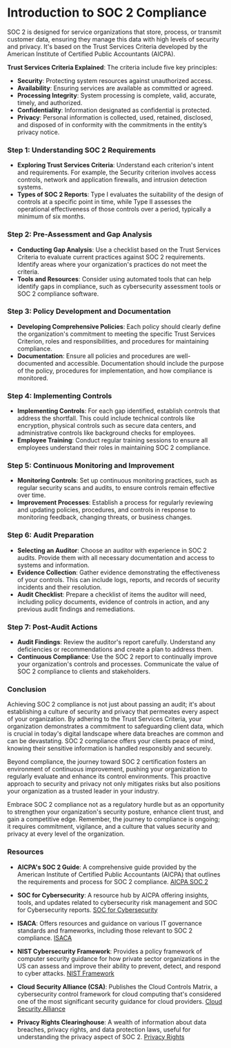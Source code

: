 # Introduction to SOC 2 Compliance

SOC 2 is designed for service organizations that store, process, or transmit customer data, ensuring they manage this data with high levels of security and privacy. It's based on the Trust Services Criteria developed by the American Institute of Certified Public Accountants (AICPA).

**Trust Services Criteria Explained**: The criteria include five key principles:
- **Security**: Protecting system resources against unauthorized access.
- **Availability**: Ensuring services are available as committed or agreed.
- **Processing Integrity**: System processing is complete, valid, accurate, timely, and authorized.
- **Confidentiality**: Information designated as confidential is protected.
- **Privacy**: Personal information is collected, used, retained, disclosed, and disposed of in conformity with the commitments in the entity’s privacy notice.

### Step 1: Understanding SOC 2 Requirements

- **Exploring Trust Services Criteria**: Understand each criterion's intent and requirements. For example, the Security criterion involves access controls, network and application firewalls, and intrusion detection systems.
- **Types of SOC 2 Reports**: Type I evaluates the suitability of the design of controls at a specific point in time, while Type II assesses the operational effectiveness of those controls over a period, typically a minimum of six months.

### Step 2: Pre-Assessment and Gap Analysis

- **Conducting Gap Analysis**: Use a checklist based on the Trust Services Criteria to evaluate current practices against SOC 2 requirements. Identify areas where your organization's practices do not meet the criteria.
- **Tools and Resources**: Consider using automated tools that can help identify gaps in compliance, such as cybersecurity assessment tools or SOC 2 compliance software.

### Step 3: Policy Development and Documentation

- **Developing Comprehensive Policies**: Each policy should clearly define the organization's commitment to meeting the specific Trust Services Criterion, roles and responsibilities, and procedures for maintaining compliance.
- **Documentation**: Ensure all policies and procedures are well-documented and accessible. Documentation should include the purpose of the policy, procedures for implementation, and how compliance is monitored.

### Step 4: Implementing Controls

- **Implementing Controls**: For each gap identified, establish controls that address the shortfall. This could include technical controls like encryption, physical controls such as secure data centers, and administrative controls like background checks for employees.
- **Employee Training**: Conduct regular training sessions to ensure all employees understand their roles in maintaining SOC 2 compliance.

### Step 5: Continuous Monitoring and Improvement

- **Monitoring Controls**: Set up continuous monitoring practices, such as regular security scans and audits, to ensure controls remain effective over time.
- **Improvement Processes**: Establish a process for regularly reviewing and updating policies, procedures, and controls in response to monitoring feedback, changing threats, or business changes.

### Step 6: Audit Preparation

- **Selecting an Auditor**: Choose an auditor with experience in SOC 2 audits. Provide them with all necessary documentation and access to systems and information.
- **Evidence Collection**: Gather evidence demonstrating the effectiveness of your controls. This can include logs, reports, and records of security incidents and their resolution.
- **Audit Checklist**: Prepare a checklist of items the auditor will need, including policy documents, evidence of controls in action, and any previous audit findings and remediations.

### Step 7: Post-Audit Actions

- **Audit Findings**: Review the auditor's report carefully. Understand any deficiencies or recommendations and create a plan to address them.
- **Continuous Compliance**: Use the SOC 2 report to continually improve your organization's controls and processes. Communicate the value of SOC 2 compliance to clients and stakeholders.

### Conclusion

Achieving SOC 2 compliance is not just about passing an audit; it's about establishing a culture of security and privacy that permeates every aspect of your organization. By adhering to the Trust Services Criteria, your organization demonstrates a commitment to safeguarding client data, which is crucial in today's digital landscape where data breaches are common and can be devastating. SOC 2 compliance offers your clients peace of mind, knowing their sensitive information is handled responsibly and securely.

Beyond compliance, the journey toward SOC 2 certification fosters an environment of continuous improvement, pushing your organization to regularly evaluate and enhance its control environments. This proactive approach to security and privacy not only mitigates risks but also positions your organization as a trusted leader in your industry.

Embrace SOC 2 compliance not as a regulatory hurdle but as an opportunity to strengthen your organization's security posture, enhance client trust, and gain a competitive edge. Remember, the journey to compliance is ongoing; it requires commitment, vigilance, and a culture that values security and privacy at every level of the organization.

### Resources

- **AICPA's SOC 2 Guide**: A comprehensive guide provided by the American Institute of Certified Public Accountants (AICPA) that outlines the requirements and process for SOC 2 compliance. [AICPA SOC 2](https://www.aicpa.org/interestareas/frc/assuranceadvisoryservices/aicpasoc2report.html)
  
- **SOC for Cybersecurity**: A resource hub by AICPA offering insights, tools, and updates related to cybersecurity risk management and SOC for Cybersecurity reports. [SOC for Cybersecurity](https://www.aicpa.org/interestareas/frc/assuranceadvisoryservices/cybersecurityriskmanagement.html)

- **ISACA**: Offers resources and guidance on various IT governance standards and frameworks, including those relevant to SOC 2 compliance. [ISACA](https://www.isaca.org/resources)

- **NIST Cybersecurity Framework**: Provides a policy framework of computer security guidance for how private sector organizations in the US can assess and improve their ability to prevent, detect, and respond to cyber attacks. [NIST Framework](https://www.nist.gov/cyberframework)

- **Cloud Security Alliance (CSA)**: Publishes the Cloud Controls Matrix, a cybersecurity control framework for cloud computing that's considered one of the most significant security guidance for cloud providers. [Cloud Security Alliance](https://cloudsecurityalliance.org/research/cloud-controls-matrix/)

- **Privacy Rights Clearinghouse**: A wealth of information about data breaches, privacy rights, and data protection laws, useful for understanding the privacy aspect of SOC 2. [Privacy Rights](https://privacyrights.org/)
